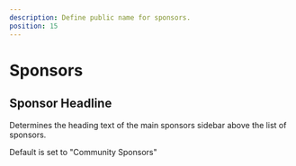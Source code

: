 ```yaml
---
description: Define public name for sponsors.
position: 15
---
```


# Sponsors

## Sponsor Headline

Determines the heading text of the main sponsors sidebar above the list of sponsors.

Default is set to "Community Sponsors"
